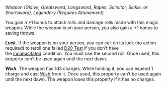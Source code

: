_Weapon (Glaive, Greatsword, Longsword, Rapier, Scimitar, Sickle, or Shortsword), Legendary (Requires Attunement)_

You gain a +1 bonus to attack rolls and damage rolls made with this magic weapon. While the weapon is on your person, you also gain a +1 bonus to saving throws.

**_Luck._** If the weapon is on your person, you can call on its luck (no action required) to reroll one failed [D20 Test](https://www.dndbeyond.com/sources/dnd/free-rules/rules-glossary#D20Test) if you don’t have the [Incapacitated](https://www.dndbeyond.com/sources/dnd/free-rules/rules-glossary#IncapacitatedCondition) condition. You must use the second roll. Once used, this property can’t be used again until the next dawn.

**_Wish._** The weapon has 1d3 charges. While holding it, you can expend 1 charge and cast [Wish](https://www.dndbeyond.com/spells/2619213-wish) from it. Once used, this property can’t be used again until the next dawn. The weapon loses this property if it has no charges.